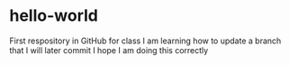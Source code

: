 # hello-world
First respository in GitHub for class
I am learning how to update a branch that I will later commit
I hope I am doing this correctly
